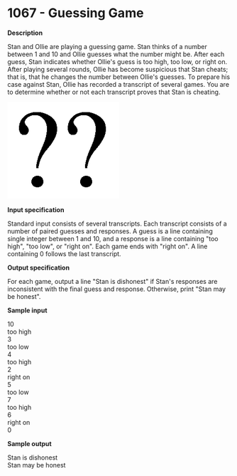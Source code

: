 # 1067 - Guessing Game

**Description**

Stan and Ollie are playing a guessing game. Stan thinks of a number between 1 and 10 and Ollie guesses what the number might be. After each guess, Stan indicates whether Ollie's guess is too high, too low, or right on. After playing several rounds, Ollie has become suspicious that Stan cheats; that is, that he changes the number between Ollie's guesses. To prepare his case against Stan, Ollie has recorded a transcript of several games. You are to determine whether or not each transcript proves that Stan is cheating.

![Image of Yaktocat](problem1067.gif)
 
**Input specification**

Standard input consists of several transcripts. Each transcript consists of a number of paired guesses and responses. A guess is a line containing single integer between 1 and 10, and a response is a line containing "too high", "too low", or "right on". Each game ends with "right on". A line containing 0 follows the last transcript.

**Output specification**

For each game, output a line "Stan is dishonest" if Stan's responses are inconsistent with the final guess and response. Otherwise, print "Stan may be honest".

**Sample input** <br/>

10<br/>
too high<br/>
3<br/>
too low<br/>
4<br/>
too high<br/>
2<br/>
right on<br/>
5<br/>
too low<br/>
7<br/>
too high<br/>
6<br/>
right on<br/>
0<br/>

**Sample output** <br/>

Stan is dishonest<br/>
Stan may be honest<br/>